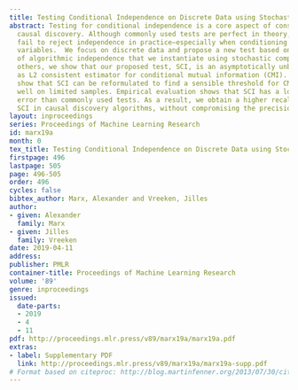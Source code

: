 ```yaml
---
title: Testing Conditional Independence on Discrete Data using Stochastic Complexity
abstract: Testing for conditional independence is a core aspect of constraint-based
  causal discovery. Although commonly used tests are perfect in theory, they often
  fail to reject independence in practice—especially when conditioning on multiple
  variables.  We focus on discrete data and propose a new test based on the notion
  of algorithmic independence that we instantiate using stochastic complexity. Amongst
  others, we show that our proposed test, SCI, is an asymptotically unbiased as well
  as L2 consistent estimator for conditional mutual information (CMI).  Further, we
  show that SCI can be reformulated to find a sensible threshold for CMI that works
  well on limited samples. Empirical evaluation shows that SCI has a lower type II
  error than commonly used tests. As a result, we obtain a higher recall when we use
  SCI in causal discovery algorithms, without compromising the precision.
layout: inproceedings
series: Proceedings of Machine Learning Research
id: marx19a
month: 0
tex_title: Testing Conditional Independence on Discrete Data using Stochastic Complexity
firstpage: 496
lastpage: 505
page: 496-505
order: 496
cycles: false
bibtex_author: Marx, Alexander and Vreeken, Jilles
author:
- given: Alexander
  family: Marx
- given: Jilles
  family: Vreeken
date: 2019-04-11
address: 
publisher: PMLR
container-title: Proceedings of Machine Learning Research
volume: '89'
genre: inproceedings
issued:
  date-parts:
  - 2019
  - 4
  - 11
pdf: http://proceedings.mlr.press/v89/marx19a/marx19a.pdf
extras:
- label: Supplementary PDF
  link: http://proceedings.mlr.press/v89/marx19a/marx19a-supp.pdf
# Format based on citeproc: http://blog.martinfenner.org/2013/07/30/citeproc-yaml-for-bibliographies/
---
```

